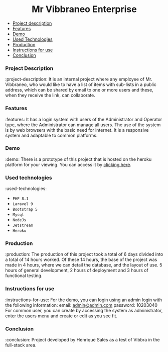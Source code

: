 ## <h1 align="center"> Mr Vibbraneo Enterprise </h1>
* [Project description](#project-description)
* [Features](#features)
* [Demo](#demo)
* [Used Technologies](#used-technologies)
* [Production](#production)
* [Instructions for use](#instructions-for-use)
* [Conclusion](#conclusion)



### Project Description
:project-description: 
It is an internal project where any employee of Mr. Vibbraneo, who would like to have a list of items with sub-lists in a public address, which can be shared by email to one or more users and these, when they receive the link, can collaborate.


### Features
:features: 
It has a login system with users of the Administrator and Operator type, where the Administrator can manage all users. The use of the system is by web browsers with the basic need for internet. It is a responsive system and adaptable to common platforms.

### Demo
:demo: 
There is a prototype of this project that is hosted on the heroku platform for your viewing. You can access it by <a href="https://mr-vibbraneo.herokuapp.com/" target="_blank">clicking here</a>.


### Used technologies
:used-technologies:
- `PHP 8.1`
- `Laravel 9`
- `Bootstrap 5`
- `Mysql`
- `NodeJs`
- `Jetstream`
- `Heroku`


### Production
:production:
The production of this project took a total of 6 days divided into a total of 14 hours worked.
Of these 14 hours, the base of the project was made in 4 hours, where we can detail the database, and the layout of use.
5 hours of general development, 2 hours of deployment and 3 hours of functional testing.


### Instructions for use
:instructions-for-use: 
For the demo, you can login using an admin login with the following information:
email: admin@admin.com
password: 10203040
For common user, you can create by accessing the system as administrator, enter the users menu and create or edit as you see fit.


### Conclusion
:conclusion:
Project developed by Henrique Sales as a test of Vibbra in the full-stack area.
